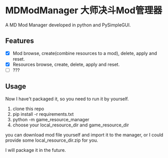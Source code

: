 # MDModManager 大师决斗Mod管理器
A MD Mod Manager developed in python and PySimpleGUI.

## Features

- [x] Mod browse, create(combine resources to a mod), delete, apply and reset.
- [x] Resources browse, create, delete, apply and reset.
- [ ] ???

## Usage

Now I have't packaged it, so you need to run it by yourself.

1. clone this repo
2. pip install -r requirements.txt
3. python -m game_resource_manager
4. choose your local_resource_dir and game_resource_dir

you can download mod file yourself and import it to the manager, or I could provide some local_resource_dir.zip for you.

I will package it in the future.